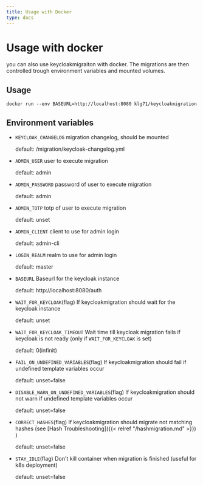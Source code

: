 ```yaml
---
title: Usage with Docker
type: docs
---
```


# Usage with docker

you can also use keycloakmigraiton with docker. The migrations are then controlled trough environment variables and mounted volumes.

## Usage
```shell script
docker run --env BASEURL=http://localhost:8080 klg71/keycloakmigration 
```

## Environment variables
- `KEYCLOAK_CHANGELOG` migration changelog, should be mounted 
   
   default: /migration/keycloak-changelog.yml 
 
- `ADMIN_USER` user to execute migration

   default: admin
   
- `ADMIN_PASSWORD` password of user to execute migration

   default: admin

- `ADMIN_TOTP` totp of user to execute migration

   default: unset

- `ADMIN_CLIENT` client to use for admin login

   default: admin-cli
- `LOGIN_REALM` realm to use for admin login

   default: master
- `BASEURL` Baseurl for the keycloak instance

   default: http://localhost:8080/auth
- `WAIT_FOR_KEYCLOAK`(flag) If keycloakmigration should wait for the keycloak instance

   default: unset
- `WAIT_FOR_KEYCLOAK_TIMEOUT` Wait time till keycloak migration fails if keycloak is not ready (only if `WAIT_FOR_KEYCLOAK` is set)

   default:   0(infinit) 
- `FAIL_ON_UNDEFINED_VARIABLES`(flag) If keycloakmigration should fail if undefined template variables occur

   default:   unset=false
- `DISABLE_WARN_ON_UNDEFINED_VARIABLES`(flag) If keycloakmigration should not warn if undefined template variables occur

   default:   unset=false
- `CORRECT_HASHES`(flag) If keycloakmigration should migrate not matching hashes (see [Hash Troubleshooting]({{< relref "/hashmigration.md" >}}) )

   default:   unset=false
- `STAY_IDLE`(flag) Don't kill container when migration is finished (useful for k8s deployment)

   default:   unset=false
